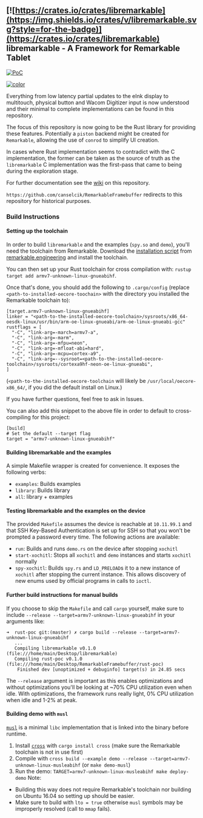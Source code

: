 

## [![https://crates.io/crates/libremarkable](https://img.shields.io/crates/v/libremarkable.svg?style=for-the-badge)](https://crates.io/crates/libremarkable) libremarkable - A Framework for Remarkable Tablet

[![PoC](https://thumbs.gfycat.com/ScholarlyShadyElk-size_restricted.gif)](https://gfycat.com/ScholarlyShadyElk)

[![color](https://github.com/canselcik/libremarkable/raw/master/reference-material/color.jpg)](https://github.com/canselcik/libremarkable/raw/master/reference-material/color.jpg)

Everything from low latency partial updates to the eInk display to multitouch, physical button and Wacom Digitizer input is now understood and their minimal to complete implementations can be found in this repository.

The focus of this repository is now going to be the Rust library for providing these features. Potentially a `piston` backend might be created for `Remarkable`, allowing the use of `conrod` to simplify UI creation.

In cases where Rust implementation seems to contradict with the C implementation, the former can be taken as the source of truth as the `libremarkable` C implementation was the first-pass that came to being during the exploration stage.

For further documentation see the [wiki](https://github.com/canselcik/libremarkable/wiki) on this repository.

`https://github.com/canselcik/RemarkableFramebuffer` redirects to this repository for historical purposes.

### Build Instructions

#### Setting up the toolchain
In order to build `libremarkable` and the examples (`spy.so` and `demo`), you'll need the toolchain from Remarkable. Download the [installation script](https://remarkable.engineering/oecore-x86_64-cortexa9hf-neon-toolchain-zero-gravitas-1.8-23.9.2019.sh) from [remarkable.engineering](https://remarkable.engineering/) and install the toolchain.

You can then set up your Rust toolchain for cross compilation with: `rustup target add armv7-unknown-linux-gnueabihf`.

Once that's done, you should add the following to `.cargo/config` (replace `<path-to-installed-oecore-toochain>` with the directory you installed the Remarkable toolchain to):
```
[target.armv7-unknown-linux-gnueabihf]
linker = "<path-to-the-installed-oecore-toolchain>/sysroots/x86_64-oesdk-linux/usr/bin/arm-oe-linux-gnueabi/arm-oe-linux-gnueabi-gcc"
rustflags = [
  "-C", "link-arg=-march=armv7-a",
  "-C", "link-arg=-marm",
  "-C", "link-arg=-mfpu=neon",
  "-C", "link-arg=-mfloat-abi=hard",
  "-C", "link-arg=-mcpu=cortex-a9",
  "-C", "link-arg=--sysroot=<path-to-the-installed-oecore-toolchain>/sysroots/cortexa9hf-neon-oe-linux-gnueabi",
]
```

(`<path-to-the-installed-oecore-toolchain` will likely be `/usr/local/oecore-x86_64/`, if you did the default install on Linux.)

If you have further questions, feel free to ask in Issues.

You can also add this snippet to the above file in order to default to cross-compiling for this project:

```
[build]
# Set the default --target flag
target = "armv7-unknown-linux-gnueabihf"
```

#### Building libremarkable and the examples
A simple Makefile wrapper is created for convenience. It exposes the following verbs:
  - `examples`: Builds examples
  - `library`: Builds library
  - `all`: library + examples

#### Testing libremarkable and the examples on the device
The provided `Makefile` assumes the device is reachable at `10.11.99.1` and that SSH Key-Based Authentication is set up for SSH so that you won't be prompted a password every time. The following actions are available:
  - `run`: Builds and runs `demo.rs` on the device after stopping `xochitl`
  - `start-xochitl`: Stops all `xochitl` and `demo` instances and starts `xochitl` normally
  - `spy-xochitl`: Builds `spy.rs` and `LD_PRELOAD`s it to a new instance of `xochitl` after
                   stopping the current instance. This allows discovery of new enums used by
                   official programs in calls to `ioctl`.

#### Further build instructions for manual builds
If you choose to skip the `Makefile` and call `cargo` yourself, make sure to include `--release --target=armv7-unknown-linux-gnueabihf` in your arguments like:
```
➜  rust-poc git:(master) ✗ cargo build --release --target=armv7-unknown-linux-gnueabihf
   ...
   Compiling libremarkable v0.1.0 (file:///home/main/Desktop/libremarkable)
   Compiling rust-poc v0.1.0 (file:///home/main/Desktop/RemarkableFramebuffer/rust-poc)
    Finished dev [unoptimized + debuginfo] target(s) in 24.85 secs
```
The `--release` argument is important as this enables optimizations and without optimizations you'll be looking at ~70% CPU utilization even when idle. With optimizations, the framework runs really light, 0% CPU utilization when idle and 1-2% at peak.

#### Building demo with `musl`
[`musl`](https://musl.libc.org/) is a minimal `libc` implementation that is linked into the binary before runtime.
1. Install [`cross`](https://github.com/rust-embedded/cross) with `cargo install cross` (make sure the Remarkable toolchain is not in use first)
1. Compile with `cross build --example demo --release --target=armv7-unknown-linux-musleabihf` (or `make demo-musl`)
1. Run the demo: `TARGET=armv7-unknown-linux-musleabihf make deploy-demo`
Note:
* Building this way does not require Remarkable's toolchain nor building on Ubuntu 16.04 so setting up should be easier.
* Make sure to build with `lto = true` otherwise `musl` symbols may be improperly resolved (call to `mmap` fails).
